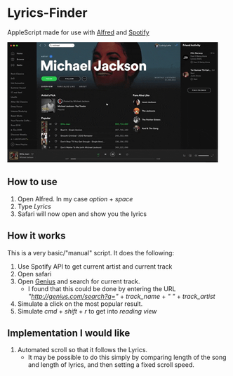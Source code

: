 # Lyrics-Finder

AppleScript made for use with [Alfred](https://www.alfredapp.com/) and [Spotify](https://www.spotify.com/)

![gif](images/Lyrics_finder_Billie_Jean.gif)

## How to use
1. Open Alfred. In my case *option* + *space*
2. Type *Lyrics*
3. Safari will now open and show you the lyrics

## How it works
This is a very basic/"manual" script. It does the following:
1. Use Spotify API to get current artist and current track
2. Open safari
3. Open [Genius](https://www.genius.com) and search for current track.
   - I found that this could be done by entering the URL *"http://genius.com/search?q="* + *track_name* + *" "* + *track_artist*
4. Simulate a click on the most popular result.
5. Simulate *cmd* + *shift* + *r* to get into *reading view*

## Implementation I would like
1. Automated scroll so that it follows the Lyrics. 
   - It may be possible to do this simply by comparing length of the song and length of lyrics, and then setting a fixed scroll speed.
